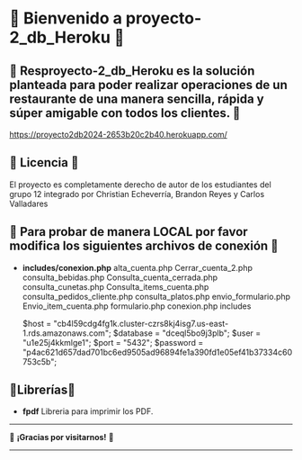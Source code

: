 # 🚀 Bienvenido a proyecto-2_db_Heroku 🚀


## 🎉 Resproyecto-2_db_Heroku es la solución planteada para poder realizar operaciones de un restaurante de una manera sencilla, rápida y súper amigable con todos los clientes. 🎉
https://proyecto2db2024-2653b20c2b40.herokuapp.com/


## 📃 Licencia 📃

El proyecto es completamente derecho de autor de los estudiantes del grupo 12 integrado por Christian Echeverría, Brandon Reyes y Carlos Valladares

## 📃 Para probar de manera LOCAL por favor modifica los siguientes archivos de conexión 📃
- **includes/conexion.php** 
    alta_cuenta.php
    Cerrar_cuenta_2.php
    consulta_bebidas.php
    Consulta_cuenta_cerrada.php
    consulta_cunetas.php
    Consulta_items_cuenta.php
    consulta_pedidos_cliente.php
    consulta_platos.php
    envio_formulario.php
    Envio_item_cuenta.php
    formulario.php
    conexion.php includes


    $host = "cb4l59cdg4fg1k.cluster-czrs8kj4isg7.us-east-1.rds.amazonaws.com";
    $database = "dceql5bo9j3plb";
    $user = "u1e25j4kkmlge1";
    $port = "5432";
    $password = "p4ac621d657dad701bc6ed9505ad96894fe1a390fd1e05ef41b37334c60753c5b";

    
## 📃Librerías📃
- **fpdf** Libreria para imprimir los PDF.

---

🎉 **¡Gracias por visitarnos!** 🎉

---